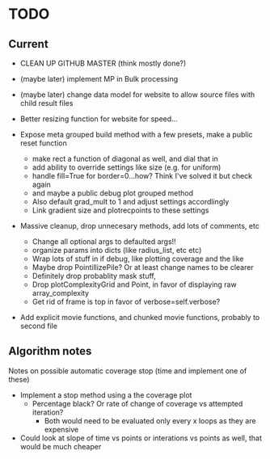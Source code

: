# TODO

## Current


* CLEAN UP GITHUB MASTER (think mostly done?)
* (maybe later) implement MP in Bulk processing
* (maybe later) change data model for website to allow source files with child result files

* Better resizing function for website for speed...

* Expose meta grouped build method with a few presets, make a public reset function
  * make rect a function of diagonal as well, and dial that in
  * add ability to override settings like size (e.g. for uniform)
  * handle fill=True for border=0...how? Think I've solved it but check again
  * and maybe a public debug plot grouped method
  * Also default grad_mult to 1 and adjust settings accordlingly
  * Link gradient size and plotrecpoints to these settings

* Massive cleanup, drop unnecesary methods, add lots of comments, etc
  * Change all optional args to defaulted args!!
  * organize params into dicts (like radius_list, etc etc)
  * Wrap lots of stuff in if debug, like plotting coverage and the like
  * Maybe drop PointillizePile? Or at least change names to be clearer
  * Definitely drop probablity mask stuff, 
  * Drop plotComplexityGrid and Point, in favor of displaying raw array_complexity
  * Get rid of frame is top in favor of verbose=self.verbose?

* Add explicit movie functions, and chunked movie functions, probably to second file



## Algorithm notes
Notes on possible automatic coverage stop (time and implement one of these)
* Implement a stop method using a the coverage plot
  * Percentage black? Or rate of change of coverage vs attempted iteration?
    * Both would need to be evaluated only every x loops as they are expensive
* Could look at slope of time vs points or interations vs points as well, that would be much cheaper



